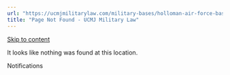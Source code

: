 ```yaml
---
url: "https://ucmjmilitarylaw.com/military-bases/holloman-air-force-base-new-mexico-military-defense-lawyer-ucmj-legal-guide/%7Blocation13"
title: "Page Not Found - UCMJ Military Law"
---
```


[Skip to content](https://ucmjmilitarylaw.com/military-bases/holloman-air-force-base-new-mexico-military-defense-lawyer-ucmj-legal-guide/%7Blocation13#content)

It looks like nothing was found at this location.

Notifications